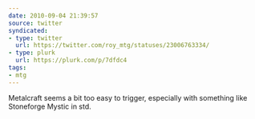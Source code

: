 ```yaml
---
date: 2010-09-04 21:39:57
source: twitter
syndicated:
- type: twitter
  url: https://twitter.com/roy_mtg/statuses/23006763334/
- type: plurk
  url: https://plurk.com/p/7dfdc4
tags:
- mtg
---
```


Metalcraft seems a bit too easy to trigger, especially with something like Stoneforge Mystic in std.